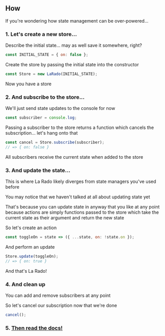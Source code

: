 ## How

If you're wondering how state management can be over-powered...

### 1. Let's create a new store...

Describe the initial state... may as well save it somewhere, right?

```js
const INITIAL_STATE = { on: false };
```

Create the store by passing the initial state into the constructor

```js
const Store = new LaRado(INITIAL_STATE);
```

Now you have a store

### 2. And subscribe to the store...

We'll just send state updates to the console for now

```js
const subscriber = console.log;
```

Passing a subscriber to the store returns a function which cancels the subscription... let's hang onto that

```js
const cancel = Store.subscribe(subscriber);
// => { on: false }
```

All subscribers receive the current state when added to the store

### 3. And update the state...

This is where La Rado likely diverges from state managers you've used before

You may notice that we haven't talked at all about updating state yet

That's because you can update state in anyway that you like at any point because actions are simply functions passed to the store which take the current state as their argument and return the new state

So let's create an action

```js
const toggleOn = state => ({ ...state, on: !state.on });
```

And perform an update

```js
Store.update(toggleOn);
// => { on: true }
```

And that's La Rado!

### 4. And clean up

You can add and remove subscribers at any point

So let's cancel our subscription now that we're done

```js
cancel();
```

### 5. [Then read the docs!](https://flipactual.github.io/la-rado/)
